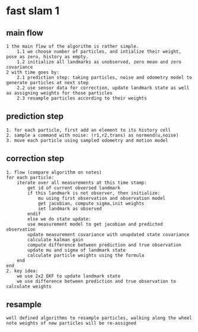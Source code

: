 # fast slam 1 

## main flow
    1 the main flow of the algorithm is rather simple. 
        1.1 we choose number of particles, and intialize their weight, pose as zero, history as empty. 
        1.2 initialize all landmarks as unobserved, zero mean and zero covariance
    2 with time goes by:
        2.1 prediction step: taking particles, noise and odometry model to generate particles at next step 
        2.2 use sensor data for correction, update landmark state as well as assigning weights for those particles
        2.3 resample particles according to their weights

## prediction step
    1. for each particle, first add an element to its history cell
    2. sample a command with noise: (r1,r2,trans) as normend(u,noise)
    3. move each particle using sampled odometry and motion model

## correction step 
    1. flow (compare algorithm on notes)
    for each particle:
        iterate over all measurements at this time stamp:
            get id of current obversed landmark
            if this landmark is not observer, then initialize:
                mu using first observation and observation model
                get jacobian, compute sigma,init weights
                set landmark as observed
            endif 
            else we do state update:
            use measurement model to get jacobian and predicted observation
            update measurement covariance with unupdated state covariance 
            calculate kalman gain
            compute difference between prediction and true observation 
            update mu and sigma of landmark state
            calculate particle weights using the formula
        end
    end 
    2. key idea:
        we use 2x2 EKF to update landmark state 
        we use difference between prediction and true observation to calculate weights
## resample 
    well defined algorithms to resample particles, walking along the wheel
    note weights of new particles will be re-assigned



